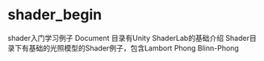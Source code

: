 # shader_begin

shader入门学习例子
Document 目录有Unity ShaderLab的基础介绍
Shader目录下有基础的光照模型的Shader例子，包含Lambort Phong Blinn-Phong
